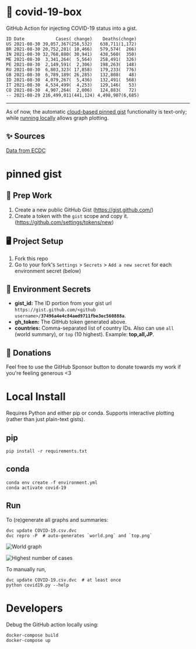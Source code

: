 # 🏥 covid-19-box

GitHub Action for injecting COVID-19 status into a gist.

```
ID Date            Cases( change)    Deaths(chnge)
US 2021-08-30 39,057,367(258,532)   638,711(1,172)
BR 2021-08-30 20,752,281( 10,466)   579,574(  266)
IN 2021-08-30 32,768,880( 30,941)   438,560(  350)
ME 2021-08-30  3,341,264(  5,564)   258,491(  326)
PE 2021-08-30  2,149,591(  2,306)   198,263(  148)
RU 2021-08-30  6,803,323( 17,858)   179,233(  776)
GB 2021-08-30  6,789,189( 26,285)   132,808(   48)
ID 2021-08-30  4,079,267(  5,436)   132,491(  568)
IT 2021-08-30  4,534,499(  4,253)   129,146(   53)
CO 2021-08-30  4,907,264(  2,006)   124,883(   72)
-- 2021-08-29 216,499,011(441,124) 4,498,907(6,685)
```

---

As of now, the automatic [cloud-based pinned gist](#pinned-gist) functionality is text-only;
while [running locally](#local-install) allows graph plotting.

## ✨ Sources

[Data from ECDC](https://www.ecdc.europa.eu/en/publications-data/download-todays-data-geographic-distribution-covid-19-cases-worldwide)

# pinned gist

## 🎒 Prep Work
1. Create a new public GitHub Gist (https://gist.github.com/)
1. Create a token with the `gist` scope and copy it. (https://github.com/settings/tokens/new)

## 🖥 Project Setup
1. Fork this repo
1. Go to your fork's `Settings` > `Secrets` > `Add a new secret` for each environment secret (below)

## 🤫 Environment Secrets
- **gist_id:** The ID portion from your gist url `https://gist.github.com/<github username>/`**`37496a4e4c84aed9711fbe3ec560888a`**.
- **gh_token:** The GitHub token generated above.
- **countries:** Comma-separated list of country IDs. Also can use `all` (world summary), or `top` (10 highest). Example: **top,all,JP**.

## 💸 Donations

Feel free to use the GitHub Sponsor button to donate towards my work if you're feeling generous <3

# Local Install

Requires Python and either pip or conda. Supports interactive plotting (rather than just plain-text gists).

## pip

```
pip install -r requirements.txt
```

## conda

```
conda env create -f environment.yml
conda activate covid-19
```

## Run

To (re)generate all graphs and summaries:

```
dvc update COVID-19.csv.dvc
dvc repro -P  # auto-generates `world.png` and `top.png`
```

![World graph](world.png)

![Highest number of cases](top.png)

To manually run,

```
dvc update COVID-19.csv.dvc  # at least once
python covid19.py --help
```

# Developers

Debug the GitHub action locally using:

```
docker-compose build
docker-compose up
```
